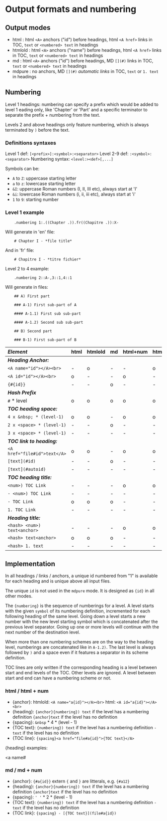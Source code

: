 # Output formats and numbering

## Output modes

- html      : html `<A>` anchors ("id") before headings, html `<A href>` links in TOC, `text` or `<numbered> text` in headings
- htmlold   : html `<A>` anchors ("name") before headings, html `<A href>` links in TOC, `text` or `<numbered> text` in headings
- md        : html `<A>` anchors ("id") before headings, MD `[](#)` links in TOC, `text` or `<numbered> text` in headings
- mdpure    : no anchors, MD `[](#)` *automatic links* in TOC, `text` or `1. text` in headings

## Numbering

Level 1 headings: numbering can specify a prefix which would be added to level 1 eading only, like 'Chapter' or 'Part' and a specific
terminator to separate the prefix + numbering from the text.

Levels 2 and above headings only feature numbering, which is always terminated by `)` before the text.

### Definitions syntaxes

Level 1 def:        `[<prefix>]:<symbol>:<separator>`
Level 2-9 def:      `:<symbol>:<separator>`
Numbering syntax:   `<level:><def>[,...]`

Symbols can be:

- `A` to `Z`: uppercase starting letter
- `a` to `z`: lowercase starting letter
- `&I`: uppercase Roman numbers (I, II, III etc), always start at 'I'
- `&i`: lowercase Roman numbers (i, ii, iii etc), always start at 'i'
- `1` to `9`: starting number

### Level 1 example

```code
    .numbering 1:.((Chapter .)).fr((Chapitre .)):X-
```

Will generate in 'en' file:

```code
    # Chapter I - *file title*
```

And in 'fr' file:

```code
    # Chapitre I - *titre fichier*
```

Level 2 to 4 example:

```code
    .numbering 2::A-,3::1,4::1
```

Will generate in files:

```code
    ## A) First part
    
    ### A-1) First sub-part of A

    #### A-1.1) First sub sub-part

    #### A-1.2) Second sub sub-part

    ## B) Second part

    ### B-1) First sub-part of B
```


| ***Element***                 | html        | htmlold     | md          | html+num    | htmlold+num | md+num      | mdpure      |
:-------------------------------|-------------|-------------|-------------|-------------|-------------|-------------|-------------|
***Heading Anchor:***           |             |             |             |             |             |             |             |
   `<A name="id"></A><br>`      |      -      |      o      |      -      |      -      |      o      |      -      |      -      |
   `<A id="id"></A><br>`        |      o      |      -      |      -      |      o      |      -      |      -      |      -      |
   `{#{id}}`                    |      -      |      -      |      o      |      -      |      -      |      o      |      o      |
***Hash Prefix***               |             |             |             |             |             |             |             |
    `#` \* level                |      o      |      o      |      o      |      o      |      o      |      o      |      o      |
***TOC heading space:***        |             |             |             |             |             |             |             |
   `4 x &nbsp; * (level-1)`     |      o      |      o      |      -      |      o      |      o      |      -      |      -      |
   `2 x <space> * (level-1)`    |      -      |      -      |      o      |      -      |      -      |      o      |      -      |
   `3 x <space> * (level-1)`    |      -      |      -      |      -      |      -      |      -      |      -      |      o      |
***TOC link to heading:***      |             |             |             |             |             |             |             |
   `<A href="file#id">text</A>` |      o      |      o      |      -      |      o      |      o      |      -      |      -      |
   `[text](#id)`                |      -      |      -      |      o      |      -      |      -      |      o      |      -      |
   `[text](#autoid)`            |      -      |      -      |      -      |      -      |      -      |      -      |      o      |
***TOC heading title:***        |             |             |             |             |             |             |             |
   `<num>) TOC Link`            |      -      |      -      |      -      |      o      |      o      |      -      |      -      |
   `- <num>) TOC Link`          |      -      |      -      |      -      |      -      |      -      |      o      |      -      |
   `- TOC Link`                 |      o      |      o      |      o      |      -      |      -      |      -      |      -      |
   `1. TOC Link`                |      -      |      -      |      -      |      -      |      -      |      -      |      o      |
***Heading title:***            |             |             |             |             |             |             |             |
   `<hash> <num>) text<anchor>` |      -      |      -      |      -      |      o      |      o      |      o      |      -      |
   `<hash> text<anchor>`        |      o      |      o      |      o      |      -      |      -      |      -      |      -      |
   `<hash> 1. text`             |      -      |      -      |      -      |      -      |      -      |      -      |      o      |


## Implementation

In all headings / links / anchors, a unique id numbered from "1" is available for each heading and is unique above all input files.

The unique `id` is not used in the `mdpure` mode. It is designed as `{id}` in all other modes.

The `{numbering}` is the sequence of numberings for a level. A level starts with the given `symbol` of its numbering definition, incremented for each following heading of the same level. Going down a level starts a new number with the new level starting symbol which is concatenated after the previous level separator. Going up one or more levels will continue with the next number of the destination level.

When more than one numbering schemes are on the way to the heading level, numberings are concatenated like in `A-1.2)`. The last level is always followed by `)` and a space even if it features a separator in its scheme definition.

TOC lines are only written if the corresponding heading is a level between start and end levels of the TOC. Other levels are ignored. A level between start and end can have a numbering scheme or not.

### html / html + num

- {anchor}:
    htmlold: `<A name="a{id}"></A><br>`
    html:    `<A id="a{id}"></A><br>`
- {heading}:
    `{anchor}{numbering}) text`     if the level has a numbering definition
    `{anchor}text`                  if the level has no definition
- {spacing}:
    `&nbsp` \* 4 \* (level - 1)
- {TOC text}:
    `{numbering}) text`             if the level has a numbering definition
    `- text`                        if the level has no definition
- {TOC line}:
    `{spacing}<a href="file#a{id}">{TOC text}</A>`

{heading} examples:

<a name# 

### md / md + num

- {anchor}:
    `{#a{id}}`                      extern `{` and `}` are litterals, e.g. `{#a12}`
- {heading}:
    `{anchor}{numbering}) text`     if the level has a numbering definition
    `{anchor}text`                  if the level has no definition
- {spacing}:
    `' '` \* 2 \* (level - 1)
- {TOC text}:
    `{numbering}) text`             if the level has a numbering definition
    `- text`                        if the level has no definition
- {TOC link}:
    `{spacing} - [{TOC text}](file#a{id})`

